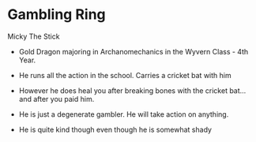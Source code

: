 # Gambling Ring


Micky The Stick

* Gold Dragon majoring in Archanomechanics in the Wyvern Class - 4th Year. 

* He runs all the action in the school. Carries a cricket bat with him

* However he does heal you after breaking bones with the cricket bat… and after you paid him.

* He is just a degenerate gambler. He will take action on anything. 

* He is quite kind though  even though he is somewhat shady

